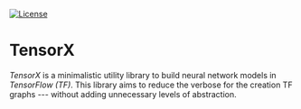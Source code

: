 [![License](https://img.shields.io/badge/license-Apache%202.0-blue.svg)](http://www.apache.org/licenses/LICENSE-2.0.html)

TensorX
=======

_TensorX_ is a minimalistic utility library to build neural network models in _TensorFlow (TF)_. 
This library aims to reduce the verbose for the creation TF graphs --- without adding unnecessary 
levels of abstraction.


